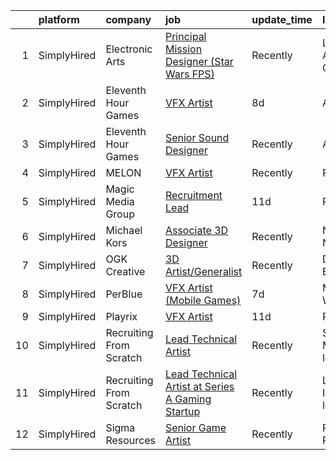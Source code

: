 

|    | platform    | company                 | job                                                                                                                                                       | update_time   | location                     |
|---:|:------------|:------------------------|:----------------------------------------------------------------------------------------------------------------------------------------------------------|:--------------|:-----------------------------|
|  1 | SimplyHired | Electronic Arts         | [Principal Mission Designer (Star Wars FPS)](https://www.simplyhired.com/job/LnC4Txex9Q25oMNDc6jfNrgoyXRQIfXJUuR8YUsVXn-XwIKE5nul7w?q=vfx+designer)       | Recently      | Los Angeles, CA              |
|  2 | SimplyHired | Eleventh Hour Games     | [VFX Artist](https://www.simplyhired.com/job/1tgbaJezyM7TP2elBOtX_Y38Kc1HAzwui5q9KpJhp4nV6q0zzW6gqg?q=vfx+designer)                                       | 8d            | Austin, TX                   |
|  3 | SimplyHired | Eleventh Hour Games     | [Senior Sound Designer](https://www.simplyhired.com/job/m3fXMhDWw3f_NUpsSVugSZRrdJsTe_r_DnHoundeoevw8Rm8xIgvjA?q=vfx+designer)                            | Recently      | Austin, TX                   |
|  4 | SimplyHired | MELON                   | [VFX Artist](https://www.simplyhired.com/job/ZlE6DoZZAGwjx-hb7jgq6mKOFJ4o2BbCOFV1LhCs82cHd8MZB_5hqw?q=vfx+designer)                                       | Recently      | Remote                       |
|  5 | SimplyHired | Magic Media Group       | [Recruitment Lead](https://www.simplyhired.com/job/z9EiqeveN1dIIPb9M490x9z5jh9jZla-gwazSKEX0g4CIeDezWKF1Q?q=vfx+designer)                                 | 11d           | Remote                       |
|  6 | SimplyHired | Michael Kors            | [Associate 3D Designer](https://www.simplyhired.com/job/oA5-Lek-2uaRW8S5NCvg1zEbTmPPs4tIDzKgBrrj6sHKbBi7xZyYOA?q=vfx+designer)                            | Recently      | New York, NY                 |
|  7 | SimplyHired | OGK Creative            | [3D Artist/Generalist](https://www.simplyhired.com/job/WjHKspPNcB-YwPtl33WwBlolfIJPtPyA3Fpy0_p7kntHmKFcTrKitw?q=vfx+designer)                             | Recently      | Delray Beach, FL             |
|  8 | SimplyHired | PerBlue                 | [VFX Artist (Mobile Games)](https://www.simplyhired.com/job/3w3IWbUPo8LEhKh4_E9Ae6lM_iQHHEbkSUEhpCsZcIPzqByS9ZSPUw?q=vfx+designer)                        | 7d            | Madison, WI                  |
|  9 | SimplyHired | Playrix                 | [VFX Artist](https://www.simplyhired.com/job/BD2ntwb6fEDFRNzxFZfUR2R4-RT9Uf1W3PgGuffkuTNqzEZvFgx_eQ?q=vfx+designer)                                       | 11d           | Remote                       |
| 10 | SimplyHired | Recruiting From Scratch | [Lead Technical Artist](https://www.simplyhired.com/job/WvyqzxU1C6WFmmjU4S1I-14x-4_Qwf6aePtVJ_gxcFL7zh4_KLNUzg?q=vfx+designer)                            | Recently      | St. Louis, MO +126 locations |
| 11 | SimplyHired | Recruiting From Scratch | [Lead Technical Artist at Series A Gaming Startup](https://www.simplyhired.com/job/s1L5Bk6dhuN0jbjo-S_j1cxZYzxX3TBXVbAcm_BgZa_uuACrjRtqpA?q=vfx+designer) | Recently      | Lakeview, IL +126 locations  |
| 12 | SimplyHired | Sigma Resources         | [Senior Game Artist](https://www.simplyhired.com/job/dTjtz4SbZdH1kU6eW50uqwMvSWKP9-fqjeWPphp6LOfQKu41w3UKkQ?q=vfx+designer)                               | Recently      | Pittsburgh, PA               |